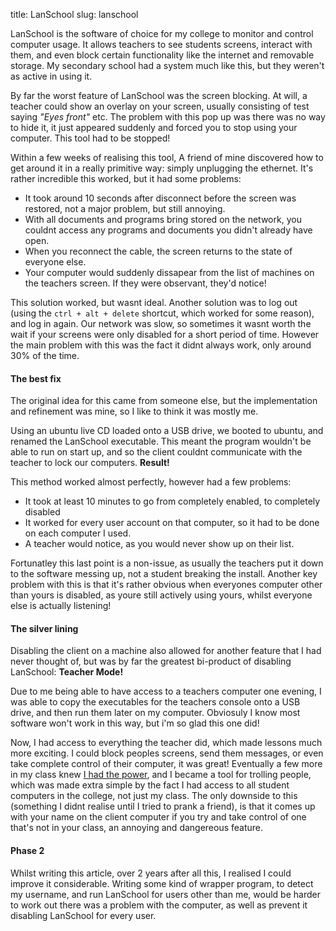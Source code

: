 title: LanSchool
slug: lanschool

LanSchool is the software of choice for my college to monitor and control computer usage. It allows teachers to see students screens, interact with them, and even block certain functionality like the internet and removable storage. My secondary school had a system much like this, but they weren't as active in using it.

By far the worst feature of LanSchool was the screen blocking. At will, a teacher could show an overlay on your screen, usually consisting of test saying _"Eyes front"_ etc. The problem with this pop up was there was no way to hide it, it just appeared suddenly and forced you to stop using your computer. This tool had to be stopped!

Within a few weeks of realising this tool, A friend of mine discovered how to get around it in a really primitive way: simply unplugging the ethernet. It's rather incredible this worked, but it had some problems:

- It took around 10 seconds after disconnect before the screen was restored, not a major problem, but still annoying.
- With all documents and programs bring stored on the network, you couldnt access any programs and documents you didn't already have open.
- When you reconnect the cable, the screen returns to the state of everyone else.
- Your computer would suddenly dissapear from the list of machines on the teachers screen. If they were observant, they'd notice!

This solution worked, but wasnt ideal. Another solution was to log out (using the `ctrl + alt + delete` shortcut, which worked for some reason), and log in again. Our network was slow, so sometimes it wasnt worth the wait if your screens were only disabled for a short period of time. However the main problem with this was the fact it didnt always work, only around 30% of the time.

#### The best fix

The original idea for this came from someone else, but the implementation and refinement was mine, so I like to think it was mostly me.

Using an ubuntu live CD loaded onto a USB drive, we booted to ubuntu, and renamed the LanSchool executable. This meant the program wouldn't be able to run on start up, and so the client couldnt communicate with the teacher to lock our computers. __Result!__

This method worked almost perfectly, however had a few problems:
- It took at least 10 minutes to go from completely enabled, to completely disabled
- It worked for every user account on that computer, so it had to be done on each computer I used.
- A teacher would notice, as you would never show up on their list.

Fortunatley this last point is a non-issue, as usually the teachers put it down to the software messing up, not a student breaking the install. Another key problem with this is that it's rather obvious when everyones computer other than yours is disabled, as youre still actively using yours, whilst everyone else is actually listening!

#### The silver lining

Disabling the client on a machine also allowed for another feature that I had never thought of, but was by far the greatest bi-product of disabling LanSchool: __Teacher Mode!__

Due to me being able to have access to a teachers computer one evening, I was able to copy the executables for the teachers console onto a USB drive, and then run them later on my computer. Obviosuly I know most software won't work in this way, but i'm so glad this one did!

Now, I had access to everything the teacher did, which made lessons much more exciting. I could block peoples screens, send them messages, or even take complete control of their computer, it was great! Eventually a few more in my class knew [I had the power](), and I became a tool for trolling people, which was made extra simple by the fact I had access to all student computers in the college, not just my class. The only downside to this (something I didnt realise until I tried to prank a friend), is that it comes up with your name on the client computer if you try and take control of one that's not in your class, an annoying and dangereous feature.

#### Phase 2

Whilst writing this article, over 2 years after all this, I realised I could improve it considerable. Writing some kind of wrapper program, to detect my username, and run LanSchool for users other than me, would be harder to work out there was a problem with the computer, as well as prevent it disabling LanSchool for every user.
